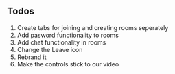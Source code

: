 ## Todos

1. Create tabs for joining and creating rooms seperately
2. Add pasword functionality to rooms
3. Add chat functionality in rooms
4. Change the Leave icon
5. Rebrand it
6. Make the controls stick to our video